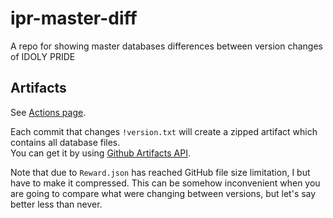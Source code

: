 # ipr-master-diff
A repo for showing master databases differences between version changes of IDOLY PRIDE

## Artifacts
See [Actions page](https://github.com/Stilamcat/ipr-master-diff/actions).

Each commit that changes `!version.txt` will create a zipped artifact which contains all database files.  
You can get it by using [Github Artifacts API](https://docs.github.com/en/rest/actions/artifacts).

Note that due to `Reward.json` has reached GitHub file size limitation, I but have to make it compressed. This can be somehow inconvenient when you are going to compare what were changing between versions, but let's say better less than never. 
